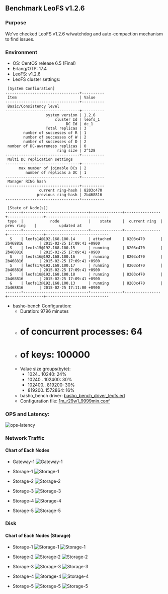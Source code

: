 ## Benchmark LeoFS v1.2.6

### Purpose
We've checked LeoFS v1.2.6 w/watchdog and auto-compaction mechanism to find issues.

### Environment

* OS: CentOS release 6.5 (Final)
* Erlang/OTP: 17.4
* LeoFS: v1.2.6
* LeoFS cluster settings:

```
 [System Confiuration]
---------------------------------+----------
 Item                            | Value    
---------------------------------+----------
 Basic/Consistency level
---------------------------------+----------
                  system version | 1.2.6
                      cluster Id | leofs_1
                           DC Id | dc_1
                  Total replicas | 3
        number of successes of R | 1
        number of successes of W | 2
        number of successes of D | 2
 number of DC-awareness replicas | 0
                       ring size | 2^128
---------------------------------+----------
 Multi DC replication settings
---------------------------------+----------
      max number of joinable DCs | 2
         number of replicas a DC | 1
---------------------------------+----------
 Manager RING hash
---------------------------------+----------
               current ring-hash | 8203c470
              previous ring-hash | 2b468816
---------------------------------+----------

 [State of Node(s)]
-------+-----------------------------+--------------+----------------+----------------+----------------------------
 type  |            node             |    state     |  current ring  |   prev ring    |          updated at         
-------+-----------------------------+--------------+----------------+----------------+----------------------------
  S    | leofs14@192.168.100.14      | attached     | 8203c470       | 2b468816       | 2015-02-25 17:09:41 +0900
  S    | leofs15@192.168.100.15      | running      | 8203c470       | 2b468816       | 2015-02-25 17:09:41 +0900
  S    | leofs16@192.168.100.16      | running      | 8203c470       | 2b468816       | 2015-02-25 17:09:41 +0900
  S    | leofs17@192.168.100.17      | running      | 8203c470       | 2b468816       | 2015-02-25 17:09:41 +0900
  S    | leofs18@192.168.100.18      | running      | 8203c470       | 2b468816       | 2015-02-25 17:09:41 +0900
  G    | leofs13@192.168.100.13      | running      | 8203c470       | 2b468816       | 2015-02-25 17:11:00 +0900
-------+-----------------------------+--------------+----------------+----------------+----------------------------

```

* basho-bench Configuration:
    * Duration: 9796 minutes
    * # of concurrent processes: 64
    * # of keys: 100000
    * Value size groups(byte):
        *   1024..  10240: 24%
        *  10240.. 102400: 30%
        * 102400.. 819200: 30%
        * 819200..1572864: 16%
    * basho_bench driver: [basho_bench_driver_leofs.erl](https://github.com/leo-project/leofs/blob/develop/test/src/basho_bench_driver_leofs.erl)
    * Configuration file: [1m_r29w1_9999min.conf](20150225_171258/1m_r29w1_9999min.conf)

### OPS and Latency:

![ops-latency](20150225_171258/summary.png)

### Network Traffic
#### Chart of Each Nodes

* Gateway-1
![Gateway-1](leofs13_20150225_171257/sar_1_20150225_171257_p1p1-if1.png)

* Storage-1
![Storage-1](leofs14_20150225_171257/sar_3_20150225_171257_p1p1-if1.png)

* Storage-2
![Storage-2](leofs15_20150225_171257/sar_3_20150225_171257_p1p1-if1.png)

* Storage-3
![Storage-3](leofs16_20150225_171257/sar_3_20150225_171257_p1p1-if1.png)

* Storage-4
![Storage-4](leofs17_20150225_171257/sar_3_20150225_171257_p1p1-if1.png)

* Storage-5
![Storage-5](leofs18_20150225_171257/sar_2_20150225_171257_p1p1-if1.png)


### Disk
#### Chart of Each Nodes (Storage)

* Storage-1
![Storage-1](leofs14_20150225_171257/sar_3_20150225_171257_dev8-16-t1.png)
![Storage-1](leofs14_20150225_171257/sar_3_20150225_171257_dev8-16-t2.png)

* Storage-2
![Storage-2](leofs15_20150225_171257/sar_3_20150225_171257_dev8-16-t1.png)
![Storage-2](leofs15_20150225_171257/sar_3_20150225_171257_dev8-16-t2.png)

* Storage-3
![Storage-3](leofs16_20150225_171257/sar_3_20150225_171257_dev8-16-t1.png)
![Storage-3](leofs16_20150225_171257/sar_3_20150225_171257_dev8-16-t2.png)

* Storage-4
![Storage-4](leofs17_20150225_171257/sar_3_20150225_171257_dev8-16-t1.png)
![Storage-4](leofs17_20150225_171257/sar_3_20150225_171257_dev8-16-t2.png)

* Storage-5
![Storage-5](leofs18_20150225_171257/sar_2_20150225_171257_dev8-16-t1.png)
![Storage-5](leofs18_20150225_171257/sar_2_20150225_171257_dev8-16-t2.png)

